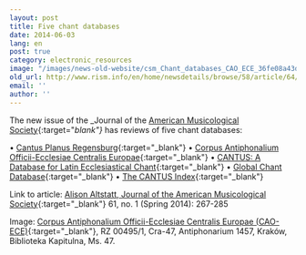 ```yaml
---
layout: post
title: Five chant databases
date: 2014-06-03
lang: en
post: true
category: electronic_resources
image: "/images/news-old-website/csm_Chant_databases_CAO_ECE_36fe08a43d.jpg"
old_url: http://www.rism.info/en/home/newsdetails/browse/58/article/64/five-chant-databases.html
email: ''
author: ''
---
```


The new issue of the _Journal of the [American Musicological Society](http://www.ams-net.org/){:target="_blank"}_ has reviews of five chant databases:

• [Cantus Planus Regensburg](http://www.uni-regensburg.de/Fakultaeten/phil_Fak_I/Musikwissenschaft/cantus/){:target="_blank"}
• [Corpus Antiphonalium Officii-Ecclesiae Centralis Europae](http://earlymusic.zti.hu/cao-ece/cao-ece.html){:target="_blank"}
• [CANTUS: A Database for Latin Ecclesiastical Chant](http://www.cantusdatabase.org/){:target="_blank"}
• [Global Chant Database](http://www.globalchant.org/){:target="_blank"}
• [The CANTUS Index](http://cantusindex.org/){:target="_blank"}

Link to article: [Alison Altstatt, Journal of the American Musicological Society](http://www.jstor.org/stable/10.1525/jams.2014.67.1.267){:target="_blank"} 61, no. 1 (Spring 2014): 267-285

Image: [Corpus Antiphonalium Officii-Ecclesiae Centralis Europae (CAO-ECE)](http://earlymusic.zti.hu/cao-ece/cao-ece.html){:target="_blank"}, RZ 00495/1, Cra-47, Antiphonarium 1457, Kraków, Biblioteka Kapitulna, Ms. 47.
